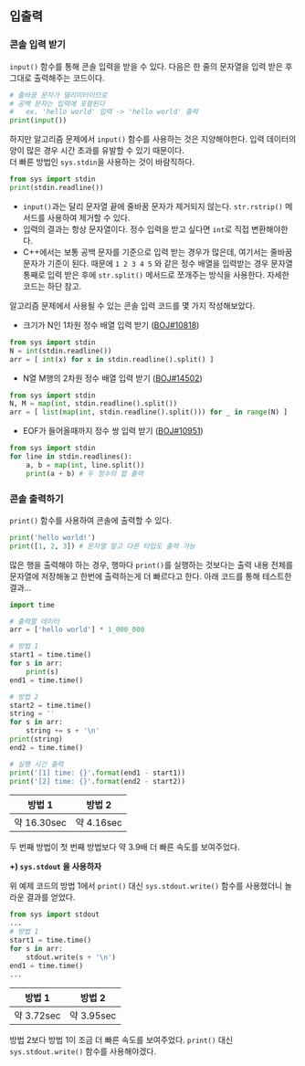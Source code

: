 ## 입출력

### 콘솔 입력 받기

`input()` 함수를 통해 콘솔 입력을 받을 수 있다.
다음은 한 줄의 문자열을 입력 받은 후 그대로 출력해주는 코드이다.

```python
# 줄바꿈 문자가 델리미터이므로
# 공백 문자는 입력에 포함된다
#   ex. 'hello world' 입력 -> 'hello world' 출력
print(input())
```

하지만 알고리즘 문제에서 `input()` 함수를 사용하는 것은 지양해야한다.
입력 데이터의 양이 많은 경우 시간 초과를 유발할 수 있기 때문이다.  
더 빠른 방법인 `sys.stdin`을 사용하는 것이 바람직하다.

```python
from sys import stdin
print(stdin.readline())
```

- `input()`과는 달리 문자열 끝에 줄바꿈 문자가 제거되지 않는다. `str.rstrip()` 메서드를 사용하여 제거할 수 있다.
- 입력의 결과는 항상 문자열이다. 정수 입력을 받고 싶다면 `int`로 직접 변환해야한다.
- C++에서는 보통 공백 문자를 기준으로 입력 받는 경우가 많은데, 여기서는 줄바꿈 문자가 기준이 된다. 때문에 `1 2 3 4 5` 와 같은 정수 배열을 입력받는 경우 문자열 통째로 입력 받은 후에 `str.split()` 메서드로 쪼개주는 방식을 사용한다. 자세한 코드는 하단 참고.

알고리즘 문제에서 사용될 수 있는 콘솔 입력 코드를 몇 가지 작성해보았다.

- 크기가 N인 1차원 정수 배열 입력 받기 ([BOJ#10818](https://www.acmicpc.net/problem/10818))

```python
from sys import stdin
N = int(stdin.readline())
arr = [ int(x) for x in stdin.readline().split() ]
```

- N열 M행의 2차원 정수 배열 입력 받기 ([BOJ#14502](https://www.acmicpc.net/problem/14502))

```python
from sys import stdin
N, M = map(int, stdin.readline().split())
arr = [ list(map(int, stdin.readline().split())) for _ in range(N) ]
```

- EOF가 들어올때까지 정수 쌍 입력 받기 ([BOJ#10951](https://www.acmicpc.net/problem/10951))

```python
from sys import stdin
for line in stdin.readlines():
    a, b = map(int, line.split())
    print(a + b) # 두 정수의 합 출력
```

### 콘솔 출력하기

`print()` 함수를 사용하여 콘솔에 출력할 수 있다.

```python
print('hello world!')
print([1, 2, 3]) # 문자열 말고 다른 타입도 출력 가능
```

많은 행을 출력해야 하는 경우, 행마다 `print()`를 실행하는 것보다는
출력 내용 전체를 문자열에 저장해놓고 한번에 출력하는게 더 빠르다고 한다. 아래 코드를 통해 테스트한 결과...

```python
import time

# 출력할 데이터
arr = ['hello world'] * 1_000_000

# 방법 1
start1 = time.time()
for s in arr:
    print(s)
end1 = time.time()

# 방법 2
start2 = time.time()
string = ''
for s in arr:
    string += s + '\n'
print(string)
end2 = time.time()

# 실행 시간 출력
print('[1] time: {}'.format(end1 - start1))
print('[2] time: {}'.format(end2 - start2))
```

| 방법 1 | 방법 2 |
| :---: | :---: |
| 약 16.30sec | 약 4.16sec |

두 번째 방법이 첫 번째 방법보다 약 3.9배 더 빠른 속도를 보여주었다.

__+) `sys.stdout` 을 사용하자__

위 예제 코드의 방법 1에서 `print()` 대신
`sys.stdout.write()` 함수를 사용했더니 놀라운 결과를 얻었다.

```python
from sys import stdout
...
# 방법 1
start1 = time.time()
for s in arr:
    stdout.write(s + '\n')
end1 = time.time()
...
```

| 방법 1 | 방법 2 |
| :---: | :---: |
| 약 3.72sec | 약 3.95sec |

방법 2보다 방법 1이 조금 더 빠른 속도를 보여주었다.
`print()` 대신 `sys.stdout.write()` 함수를 사용해야겠다.